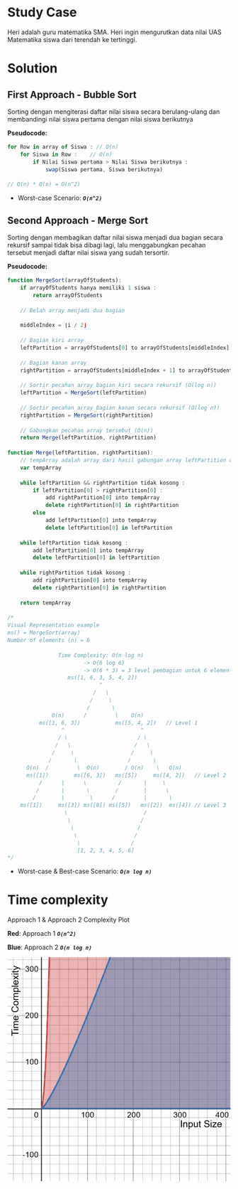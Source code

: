 # Study Case

Heri adalah guru matematika SMA. Heri ingin mengurutkan data nilai UAS Matematika siswa dari terendah ke tertinggi.

# Solution

## First Approach - Bubble Sort
Sorting dengan mengiterasi daftar nilai siswa secara berulang-ulang dan membandingi nilai siswa pertama dengan nilai siswa berikutnya

**Pseudocode:**

```javascript
for Row in array of Siswa : // O(n)
    for Siswa in Row :    // O(n)
        if Nilai Siswa pertama > Nilai Siswa berikutnya :
            swap(Siswa pertama, Siswa berikutnya)

// O(n) * O(n) = O(n^2)
```

- Worst-case Scenario: ***`O(n^2)`***


## Second Approach - Merge Sort

Sorting dengan membagikan daftar nilai siswa menjadi dua bagian secara rekursif sampai tidak bisa dibagi lagi, lalu menggabungkan pecahan tersebut menjadi daftar nilai siswa yang sudah tersortir.

**Pseudocode:**

```javascript
function MergeSort(arrayOfStudents):
    if arrayOfStudents hanya memiliki 1 siswa :
        return arrayOfStudents

    // Belah array menjadi dua bagian

    middleIndex = ⌊i / 2⌋

    // Bagian kiri array
    leftPartition = arrayOfStudents[0] to arrayOfStudents[middleIndex]

    // Bagian kanan array
    rightPartition = arrayOfStudents[middleIndex + 1] to arrayOfStudents[i]

    // Sortir pecahan array bagian kiri secara rekursif (O(log n))
    leftPartition = MergeSort(leftPartition)

    // Sortir pecahan array bagian kanan secara rekursif (O(log n))
    rightPartition = MergeSort(rightPartition)

    // Gabungkan pecahan array tersebut (O(n))
    return Merge(leftPartition, rightPartition)

function Merge(leftPartition, rightPartition):
    // tempArray adalah array dari hasil gabungan array leftPartition dan array rightPartition
    var tempArray

    while leftPartition && rightPartition tidak kosong :
        if leftPartition[0] > rightPartition[0] :
            add rightPartition[0] into tempArray
            delete rightPartition[0] in rightPartition
        else
            add leftPartition[0] into tempArray
            delete leftPartition[0] in leftPartition

    while leftPartition tidak kosong :
        add leftPartition[0] into tempArray
        delete leftPartition[0] in leftPartition

    while rightPartition tidak kosong :
        add rightPartition[0] into tempArray
        delete rightPartition[0] in rightPartition

    return tempArray

/*
Visual Representation example
ms() = MergeSort(array)
Number of elements (n) = 6

                Time Complexity: O(n log n)
                        -> O(6 log 6)
                        -> O(6 * 3) = 3 level pembagian untuk 6 elemen
                   ms([1, 6, 3, 5, 4, 2])
                             ^
                           /   \
                          /     \
                         /       \
              O(n)      /         \    O(n)
          ms([1, 6, 3])           ms([5, 4, 2])   // Level 1
                 ^                        ^
                / \                      / \
               /   \                    /   \
              /     \                  /     \
             /       \                /       \
      O(n)  /         \  O(n)        / O(n)    \   O(n)
      ms([1])        ms([6, 3])   ms([5])     ms([4, 2])   // Level 2
          /      |      \          /       |     \
         /       |       \        /        |      \
        /        |        \      /         |       \
    ms([1])     ms([3]) ms([6]) ms([5])   ms([2])  ms([4]) // Level 3
                  \                        /
                   \                      /
                    \                    /
                     \                  /
                      \                /
                      [1, 2, 3, 4, 5, 6]
*/
```

- Worst-case & Best-case Scenario: ***`O(n log n)`***

# Time complexity

Approach 1 & Approach 2 Complexity Plot

**Red**: Approach 1 ***`O(n^2)`***

**Blue**: Approach 2 ***`O(n log n)`***

![Solutions Complexity Plot](plot.png)
